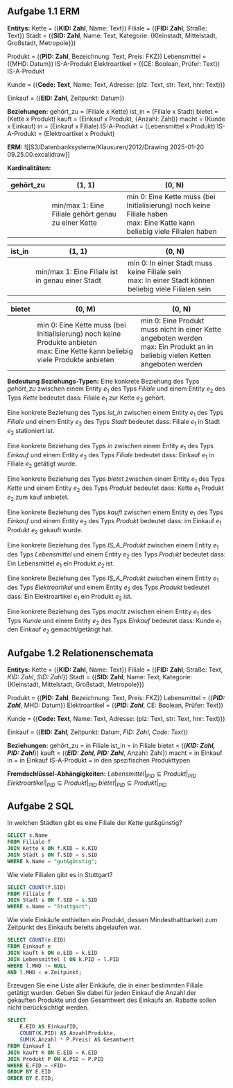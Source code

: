## Aufgabe 1.1 ERM

**Entitys:**
Kette = ({**KID: Zahl**, Name: Text})
Filiale = ({**FID: Zahl**, Straße: Text})
Stadt = ({**SID: Zahl**, Name: Text, Kategorie: {Kleinstadt, Mittelstadt, Großstadt, Metropole}})

Produkt = ({**PID: Zahl**, Bezeichnung: Text, Preis: FKZ})
Lebensmittel = ({MHD: Datum}) IS-A-Produkt
Elektroartikel = ({CE: Boolean, Prüfer: Text}) IS-A-Produkt

Kunde = ({**Code: Text**, Name: Text, Adresse: (plz: Text, str: Text, hnr: Text)})

Einkauf = ({**EID: Zahl**, Zeitpunkt: Datum})

**Beziehungen:**
gehört_zu = (Filiale x Kette)
ist_in = (Filiale x Stadt)
bietet = (Kette x Produkt)
kauft = (Einkauf x Produkt, {Anzahl: Zahl})
macht = (Kunde x Einkauf)
in = (Einkauf x Filiale)
IS-A-Produkt = (Lebensmittel x Produkt)
IS-A-Produkt = (Elektroartikel x Produkt)

**ERM:** ![[S3/Datenbanksysteme/Klausuren/2012/Drawing 2025-01-20 09.25.00.excalidraw]]

**Kardinalitäten:**

| gehört_zu | (1, 1)                                              | (0, N)                                                                                                                      |
| --------- | --------------------------------------------------- | --------------------------------------------------------------------------------------------------------------------------- |
|           | min/max 1: Eine Filiale gehört genau zu einer Kette | min 0: Eine Kette muss (bei Initialisierung) noch keine Filiale haben<br>max: Eine Katte kann beliebig viele Filialen haben |

| ist_in | (1, 1)                                           | (0, N)                                                                                                   |
| ------ | ------------------------------------------------ | -------------------------------------------------------------------------------------------------------- |
|        | min/max 1: Eine Filiale ist in genau einer Stadt | min 0: In einer Stadt muss keine Filiale sein<br>max: In einer Stadt können beliebig viele Filialen sein |

| bietet | (0, M)                                                                                                                              | (0, N)                                                                                                                           |
| ------ | ----------------------------------------------------------------------------------------------------------------------------------- | -------------------------------------------------------------------------------------------------------------------------------- |
|        | min 0: Eine Kette muss  (bei Initialisierung) noch keine Produkte anbieten<br>max: Eine Kette kann beliebig viele Produkte anbieten | min 0: Eine Produkt muss nicht in einer Kette angeboten werden<br>max: Ein Produkt an in beliebig vielen Ketten angeboten werden |

**Bedeutung Beziehungs-Typen:**
Eine konkrete Beziehung des Typs *gehört_zu* zwischen einem Entity $e_{1}$ des Typs *Filiale* und einem Entity $e_{2}$ des Typs *Kette* bedeutet dass: Filiale $e_{1}$ zur Kette $e_{2}$ gehört.

Eine konkrete Beziehung des Typs *ist_in* zwischen einem Entity $e_{1}$ des Typs *Filiale* und einem Entity $e_{2}$ des Typs *Stadt* bedeutet dass: Filiale $e_{1}$ in Stadt $e_{2}$ stationiert ist.

Eine konkrete Beziehung des Typs *in* zwischen einem Entity $e_{1}$ des Typs *Einkauf* und einem Entity $e_{2}$ des Typs *Filiale* bedeutet dass: Einkauf $e_{1}$ in Filiale $e_{2}$ getätigt wurde.

Eine konkrete Beziehung des Typs *bietet* zwischen einem Entity $e_{1}$ des Typs *Kette* und einem Entity $e_{2}$ des Typs *Produkt* bedeutet dass: Kette $e_{1}$ Produkt $e_{2}$ zum kauf anbietet.

Eine konkrete Beziehung des Typs *kauft* zwischen einem Entity $e_{1}$ des Typs *Einkauf* und einem Entity $e_{2}$ des Typs *Produkt* bedeutet dass: im Einkauf $e_{1}$ Produkt $e_{2}$ gekauft wurde.

Eine konkrete Beziehung des Typs *IS_A_Produkt* zwischen einem Entity $e_{1}$ des Typs *Lebensmittel* und einem Entity $e_{2}$ des Typs *Produkt* bedeutet dass: Ein Lebensmittel $e_{1}$ ein Produkt $e_{2}$ ist.

Eine konkrete Beziehung des Typs *IS_A_Produkt* zwischen einem Entity $e_{1}$ des Typs *Elektroartikel* und einem Entity $e_{2}$ des Typs *Produkt* bedeutet dass: Ein Elektroartikel $e_{1}$ ein Produkt $e_{2}$ ist.

Eine konkrete Beziehung des Typs *macht* zwischen einem Entity $e_{1}$ des Typs *Kunde* und einem Entity $e_{2}$ des Typs *Einkauf* bedeutet dass: Kunde $e_{1}$ den Einkauf $e_{2}$ gemacht/getätigt hat.

## Aufgabe 1.2 Relationenschemata

**Entitys:**
Kette = ({**KID: Zahl**, Name: Text})
Filiale = ({**FID: Zahl**, Straße: Text, *KID: Zahl*, *SID: Zahl*})
Stadt = ({**SID: Zahl**, Name: Text, Kategorie: {Kleinstadt, Mittelstadt, Großstadt, Metropole}})

Produkt = ({**PID: Zahl**, Bezeichnung: Text, Preis: FKZ})
Lebensmittel = ({***PID: Zahl***, MHD: Datum})
Elektroartikel = ({***PID: Zahl***, CE: Boolean, Prüfer: Text})

Kunde = ({**Code: Text**, Name: Text, Adresse: (plz: Text, str: Text, hnr: Text)})

Einkauf = ({**EID: Zahl**, Zeitpunkt: Datum, *FID: Zahl*, *Code: Text*})

**Beziehungen:**
gehört_zu = in Filiale
ist_in = in Filiale
bietet = ({***KID: Zahl, PID: Zahl***})
kauft = ({***EID: Zahl, PID: Zahl***, Anzahl: Zahl})
macht = in Einkauf
in = in Einkauf
IS-A-Produkt = in den spezifischen Produkttypen

**Fremdschlüssel-Abhängigkeiten:**
$Lebensmittel|_{PID} \subseteq Produkt|_{PID}$
$Elektroartikel|_{PID} \subseteq Produkt|_{PID}$
$bietet|_{PID} \subseteq Produkt|_{PID}$

## Aufgabe 2 SQL

In welchen Städten gibt es eine Filiale der Kette gut&günstig?
``` SQL
SELECT s.Name
FROM Filiale f
JOIN Kette k ON f.KID = k.KID
JOIN Stadt s ON f.SID = s.SID
WHERE k.Name = "gut&günstig";
```

Wie viele Filialen gibt es in Stuttgart?
``` SQL
SELECT COUNT(f.SID)
FROM Filiale f
JOIN Stadt s ON f.SID = s.SID
WHERE s.Name = "Stuttgart";
```

Wie viele Einkäufe enthielten ein Produkt, dessen Mindesthaltbarkeit zum Zeitpunkt des Einkaufs bereits abgelaufen war.
``` SQL
SELECT COUNT(e.EID)
FROM Einkauf e
JOIN kauft k ON e.EID = k.EID
JOIN Lebensmittel l ON k.PID = l.PID
WHERE l.MHD != NULL 
AND l.MHD < e.Zeitpunkt;
```

Erzeugen Sie eine Liste aller Einkäufe, die in einer bestimmten Filiale getätigt wurden. Geben Sie dabei für jeden Einkauf die Anzahl der gekauften Produkte und den Gesamtwert des Einkaufs an. Rabatte sollen nicht berücksichtigt werden.
```SQL
SELECT 
    E.EID AS EinkaufID,
    COUNT(K.PID) AS AnzahlProdukte,
    SUM(K.Anzahl * P.Preis) AS Gesamtwert
FROM Einkauf E
JOIN kauft K ON E.EID = K.EID
JOIN Produkt P ON K.PID = P.PID
WHERE E.FID = <FID>
GROUP BY E.EID
ORDER BY E.EID;
```
